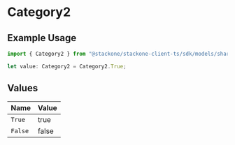 # Category2

## Example Usage

```typescript
import { Category2 } from "@stackone/stackone-client-ts/sdk/models/shared";

let value: Category2 = Category2.True;
```

## Values

| Name    | Value   |
| ------- | ------- |
| `True`  | true    |
| `False` | false   |